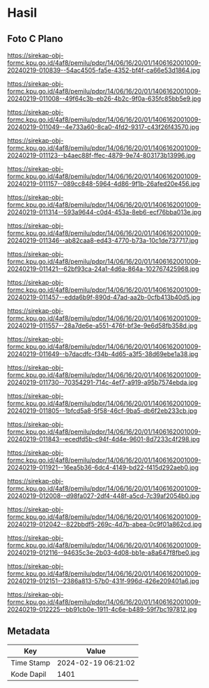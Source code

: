 # Hasil

## Foto C Plano

https://sirekap-obj-formc.kpu.go.id/4af8/pemilu/pdpr/14/06/16/20/01/1406162001009-20240219-010839--54ac4505-fa5e-4352-bf4f-ca66e53d1864.jpg

https://sirekap-obj-formc.kpu.go.id/4af8/pemilu/pdpr/14/06/16/20/01/1406162001009-20240219-011008--49f64c3b-eb26-4b2c-9f0a-635fc85bb5e9.jpg

https://sirekap-obj-formc.kpu.go.id/4af8/pemilu/pdpr/14/06/16/20/01/1406162001009-20240219-011049--4e733a60-8ca0-4fd2-9317-c43f26f43570.jpg

https://sirekap-obj-formc.kpu.go.id/4af8/pemilu/pdpr/14/06/16/20/01/1406162001009-20240219-011123--b4aec88f-ffec-4879-9e74-803173b13996.jpg

https://sirekap-obj-formc.kpu.go.id/4af8/pemilu/pdpr/14/06/16/20/01/1406162001009-20240219-011157--089cc848-5964-4d86-9f1b-26afed20e456.jpg

https://sirekap-obj-formc.kpu.go.id/4af8/pemilu/pdpr/14/06/16/20/01/1406162001009-20240219-011314--593a9644-c0d4-453a-8eb6-ecf76bba013e.jpg

https://sirekap-obj-formc.kpu.go.id/4af8/pemilu/pdpr/14/06/16/20/01/1406162001009-20240219-011346--ab82caa8-ed43-4770-b73a-10c1de737717.jpg

https://sirekap-obj-formc.kpu.go.id/4af8/pemilu/pdpr/14/06/16/20/01/1406162001009-20240219-011421--62bf93ca-24a1-4d6a-864a-102767425968.jpg

https://sirekap-obj-formc.kpu.go.id/4af8/pemilu/pdpr/14/06/16/20/01/1406162001009-20240219-011457--edda6b9f-890d-47ad-aa2b-0cfb413b40d5.jpg

https://sirekap-obj-formc.kpu.go.id/4af8/pemilu/pdpr/14/06/16/20/01/1406162001009-20240219-011557--28a7de6e-a551-476f-bf3e-9e6d58fb358d.jpg

https://sirekap-obj-formc.kpu.go.id/4af8/pemilu/pdpr/14/06/16/20/01/1406162001009-20240219-011649--b7dacdfc-f34b-4d65-a3f5-38d69ebe1a38.jpg

https://sirekap-obj-formc.kpu.go.id/4af8/pemilu/pdpr/14/06/16/20/01/1406162001009-20240219-011730--70354291-714c-4ef7-a919-a95b7574ebda.jpg

https://sirekap-obj-formc.kpu.go.id/4af8/pemilu/pdpr/14/06/16/20/01/1406162001009-20240219-011805--1bfcd5a8-5f58-46cf-9ba5-db6f2eb233cb.jpg

https://sirekap-obj-formc.kpu.go.id/4af8/pemilu/pdpr/14/06/16/20/01/1406162001009-20240219-011843--ecedfd5b-c94f-4d4e-9601-8d7233c4f298.jpg

https://sirekap-obj-formc.kpu.go.id/4af8/pemilu/pdpr/14/06/16/20/01/1406162001009-20240219-011921--16ea5b36-6dc4-4149-bd22-f415d292aeb0.jpg

https://sirekap-obj-formc.kpu.go.id/4af8/pemilu/pdpr/14/06/16/20/01/1406162001009-20240219-012008--d98fa027-2df4-448f-a5cd-7c39af2054b0.jpg

https://sirekap-obj-formc.kpu.go.id/4af8/pemilu/pdpr/14/06/16/20/01/1406162001009-20240219-012042--822bbdf5-269c-4d7b-abea-0c9f01a862cd.jpg

https://sirekap-obj-formc.kpu.go.id/4af8/pemilu/pdpr/14/06/16/20/01/1406162001009-20240219-012116--94635c3e-2b03-4d08-bb1e-a8a647f8fbe0.jpg

https://sirekap-obj-formc.kpu.go.id/4af8/pemilu/pdpr/14/06/16/20/01/1406162001009-20240219-012151--2386a813-57b0-431f-996d-426e209401a6.jpg

https://sirekap-obj-formc.kpu.go.id/4af8/pemilu/pdpr/14/06/16/20/01/1406162001009-20240219-012225--bb91cb0e-1911-4c6e-b489-59f7bc197812.jpg


## Metadata

| Key        | Value               |
| ---------- | ------------------- |
| Time Stamp | 2024-02-19 06:21:02 |
| Kode Dapil | 1401                |



